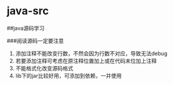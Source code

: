 # java-src 
##java源码学习


###阅读源码一定要注意

1. 添加注释不能改变行数，不然会因为行数不对应，导致无法debug
2. 若要添加注释可考虑在原注释位置加上或在代码末位加上注释
3. 不能格式化改变源码格式
4. lib下的jar比较好用，可添加到依赖，一并使用
